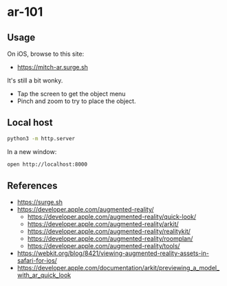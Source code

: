 ar-101
==

## Usage

On iOS, browse to this site:

* https://mitch-ar.surge.sh

It's still a bit wonky.

* Tap the screen to get the object menu
* Pinch and zoom to try to place the object.

## Local host

```sh
python3 -m http.server
```

In a new window:

```sh
open http://localhost:8000
```

## References

* https://surge.sh
* https://developer.apple.com/augmented-reality/
  * https://developer.apple.com/augmented-reality/quick-look/
  * https://developer.apple.com/augmented-reality/arkit/
  * https://developer.apple.com/augmented-reality/realitykit/
  * https://developer.apple.com/augmented-reality/roomplan/
  * https://developer.apple.com/augmented-reality/tools/
* https://webkit.org/blog/8421/viewing-augmented-reality-assets-in-safari-for-ios/
* https://developer.apple.com/documentation/arkit/previewing_a_model_with_ar_quick_look


